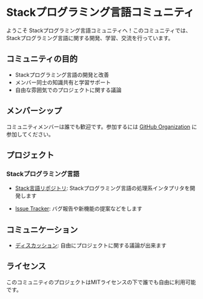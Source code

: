 # Stackプログラミング言語コミュニティ

ようこそ Stackプログラミング言語コミュニティへ！このコミュニティでは、Stackプログラミング言語に関する開発、学習、交流を行っています。

## コミュニティの目的

- Stackプログラミング言語の開発と改善
- メンバー同士の知識共有と学習サポート
- 自由な雰囲気でのプロジェクトに関する議論

## メンバーシップ

コミュニティメンバーは誰でも歓迎です。参加するには  [GitHub Organization](https://github.com/Stack-Programing-Community) に参加してください。

## プロジェクト

### Stackプログラミング言語
- [Stack言語リポジトリ](https://github.com/Stack-Programing-Community/Stack-Programing-Language): Stackプログラミング言語の処理系インタプリタを開発します

- [Issue Tracker](https://github.com/Stack-Programing-Community/Stack-Programing-Language/issues): バグ報告や新機能の提案などをします

## コミュニケーション
- [ディスカッション](https://github.com/orgs/Stack-Programing-Community/discussions): 自由にプロジェクトに関する議論が出来ます

## ライセンス
このコミュニティのプロジェクトはMITライセンスの下で誰でも自由に利用可能です。
